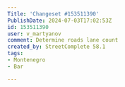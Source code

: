 ```yaml
---
Title: 'Changeset #153511390'
PublishDate: 2024-07-03T17:02:53Z
id: 153511390
user: v_martyanov
comment: Determine roads lane count
created_by: StreetComplete 58.1
tags:
- Montenegro
- Bar

---
```

